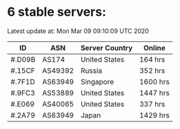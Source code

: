 # 6 stable servers:

Latest update at: Mon Mar 09 09:10:09 UTC 2020

| ID | ASN | Server Country | Online |
| -- | --- | -------------- | ------ |
| #.D09B | AS174 | United States | 164 hrs |
| #.15CF | AS49392 | Russia | 352 hrs |
| #.7F1D | AS63949 | Singapore | 1600 hrs |
| #.9FC3 | AS53889 | United States | 1447 hrs |
| #.E069 | AS40065 | United States | 337 hrs |
| #.2A79 | AS63949 | Japan | 1429 hrs |

